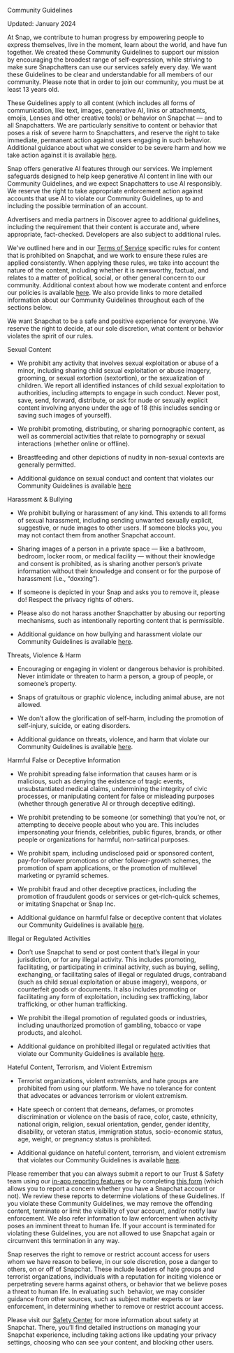 Community Guidelines

Updated: January 2024

At Snap, we contribute to human progress by empowering people to express themselves, live in the moment, learn about the world, and have fun together. We created these Community Guidelines to support our mission by encouraging the broadest range of self-expression, while striving to make sure Snapchatters can use our services safely every day. We want these Guidelines to be clear and understandable for all members of our community. Please note that in order to join our community, you must be at least 13 years old. 

These Guidelines apply to all content (which includes all forms of communication, like text, images, generative AI, links or attachments, emojis, Lenses and other creative tools) or behavior on Snapchat — and to all Snapchatters. We are particularly sensitive to content or behavior that poses a risk of severe harm to Snapchatters, and reserve the right to take immediate, permanent action against users engaging in such behavior. Additional guidance about what we consider to be severe harm and how we take action against it is available [here](https://www.snap.com/privacy/transparency/community-guidelines/severe-harm). 

Snap offers generative AI features through our services. We implement safeguards designed to help keep generative AI content in line with our Community Guidelines, and we expect Snapchatters to use AI responsibly. We reserve the right to take appropriate enforcement action against accounts that use AI to violate our Community Guidelines, up to and including the possible termination of an account.

Advertisers and media partners in Discover agree to additional guidelines, including the requirement that their content is accurate and, where appropriate, fact-checked. Developers are also subject to additional rules.

We've outlined here and in our [Terms of Service](https://snap.com/en-US/terms?lang=en-US) specific rules for content that is prohibited on Snapchat, and we work to ensure these rules are applied consistently. When applying these rules, we take into account the nature of the content, including whether it is newsworthy, factual, and relates to a matter of political, social, or other general concern to our community. Additional context about how we moderate content and enforce our policies is available [here](https://www.snap.com/privacy/transparency/community-guidelines/moderation). We also provide links to more detailed information about our Community Guidelines throughout each of the sections below.

We want Snapchat to be a safe and positive experience for everyone. We reserve the right to decide, at our sole discretion, what content or behavior violates the spirit of our rules.

  

Sexual Content

* We prohibit any activity that involves sexual exploitation or abuse of a minor, including sharing child sexual exploitation or abuse imagery, grooming, or sexual extortion (sextortion), or the sexualization of children. We report all identified instances of child sexual exploitation to authorities, including attempts to engage in such conduct. Never post, save, send, forward, distribute, or ask for nude or sexually explicit content involving anyone under the age of 18 (this includes sending or saving such images of yourself). 
    
* We prohibit promoting, distributing, or sharing pornographic content, as well as commercial activities that relate to pornography or sexual interactions (whether online or offline). 
    
* Breastfeeding and other depictions of nudity in non-sexual contexts are generally permitted.
    
* Additional guidance on sexual conduct and content that violates our Community Guidelines is available [here](https://www.snap.com/privacy/transparency/community-guidelines/sexual-content)
    

  
Harassment & Bullying

* We prohibit bullying or harassment of any kind. This extends to all forms of sexual harassment, including sending unwanted sexually explicit, suggestive, or nude images to other users. If someone blocks you, you may not contact them from another Snapchat account.
    
* Sharing images of a person in a private space — like a bathroom, bedroom, locker room, or medical facility — without their knowledge and consent is prohibited, as is sharing another person’s private information without their knowledge and consent or for the purpose of harassment (i.e., “doxxing”).
    
* If someone is depicted in your Snap and asks you to remove it, please do! Respect the privacy rights of others. 
    
* Please also do not harass another Snapchatter by abusing our reporting mechanisms, such as intentionally reporting content that is permissible. 
    
* Additional guidance on how bullying and harassment violate our Community Guidelines is available [here](https://www.snap.com/privacy/transparency/community-guidelines/harassment-and-bullying).
    

  
Threats, Violence & Harm

* Encouraging or engaging in violent or dangerous behavior is prohibited. Never intimidate or threaten to harm a person, a group of people, or someone’s property.
    
* Snaps of gratuitous or graphic violence, including animal abuse, are not allowed.
    
* We don’t allow the glorification of self-harm, including the promotion of self-injury, suicide, or eating disorders.
    
* Additional guidance on threats, violence, and harm that violate our Community Guidelines is available [here](https://www.snap.com/privacy/transparency/community-guidelines/threats).
    

  
Harmful False or Deceptive Information

* We prohibit spreading false information that causes harm or is malicious, such as denying the existence of tragic events, unsubstantiated medical claims, undermining the integrity of civic processes, or manipulating content for false or misleading purposes (whether through generative AI or through deceptive editing).
    
* We prohibit pretending to be someone (or something) that you’re not, or attempting to deceive people about who you are. This includes impersonating your friends, celebrities, public figures, brands, or other people or organizations for harmful, non-satirical purposes.
    
* We prohibit spam, including undisclosed paid or sponsored content, pay-for-follower promotions or other follower-growth schemes, the promotion of spam applications, or the promotion of multilevel marketing or pyramid schemes.
    
* We prohibit fraud and other deceptive practices, including the promotion of fraudulent goods or services or get-rich-quick schemes, or imitating Snapchat or Snap Inc.
    
* Additional guidance on harmful false or deceptive content that violates our Community Guidelines is available [here](https://www.snap.com/privacy/transparency/community-guidelines/harmful-false-information).
    

  
Illegal or Regulated Activities

* Don’t use Snapchat to send or post content that’s illegal in your jurisdiction, or for any illegal activity. This includes promoting, facilitating, or participating in criminal activity, such as buying, selling, exchanging, or facilitating sales of illegal or regulated drugs, contraband (such as child sexual exploitation or abuse imagery), weapons, or counterfeit goods or documents. It also includes promoting or facilitating any form of exploitation, including sex trafficking, labor trafficking, or other human trafficking.
    
* We prohibit the illegal promotion of regulated goods or industries, including unauthorized promotion of gambling, tobacco or vape products, and alcohol.
    
* Additional guidance on prohibited illegal or regulated activities that violate our Community Guidelines is available [here](https://www.snap.com/privacy/transparency/community-guidelines/illegal-or-regulated-activities).
    

  
Hateful Content, Terrorism, and Violent Extremism

* Terrorist organizations, violent extremists, and hate groups are prohibited from using our platform. We have no tolerance for content that advocates or advances terrorism or violent extremism.
    
* Hate speech or content that demeans, defames, or promotes discrimination or violence on the basis of race, color, caste, ethnicity, national origin, religion, sexual orientation, gender, gender identity, disability, or veteran status, immigration status, socio-economic status, age, weight, or pregnancy status is prohibited.
    
* Additional guidance on hateful content, terrorism, and violent extremism that violates our Community Guidelines is available [here](https://www.snap.com/privacy/transparency/community-guidelines/hateful-content).
    

  

Please remember that you can always submit a report to our Trust & Safety team using our [in-app reporting features](https://help.snapchat.com/hc/articles/7012399221652?utm_source=web&utm_medium=web_snap&utm_campaign=cg&lang=en-US) or by completing [this form](https://help.snapchat.com/hc/requests/new?utm_source=web&utm_medium=web_snap&utm_campaign=cg&lang=en-US) (which allows you to report a concern whether you have a Snapchat account or not). We review these reports to determine violations of these Guidelines. If you violate these Community Guidelines, we may remove the offending content, terminate or limit the visibility of your account, and/or notify law enforcement. We also refer information to law enforcement when activity poses an imminent threat to human life. If your account is terminated for violating these Guidelines, you are not allowed to use Snapchat again or circumvent this termination in any way.   

Snap reserves the right to remove or restrict account access for users whom we have reason to believe, in our sole discretion, pose a danger to others, on or off of Snapchat. These include leaders of hate groups and terrorist organizations, individuals with a reputation for inciting violence or perpetrating severe harms against others, or behavior that we believe poses a threat to human life. In evaluating such  behavior, we may consider guidance from other sources, such as subject matter experts or law enforcement, in determining whether to remove or restrict account access. 

Please visit our [Safety Center](https://www.snap.com/safety/safety-center) for more information about safety at Snapchat. There, you’ll find detailed instructions on managing your Snapchat experience, including taking actions like updating your privacy settings, choosing who can see your content, and blocking other users.